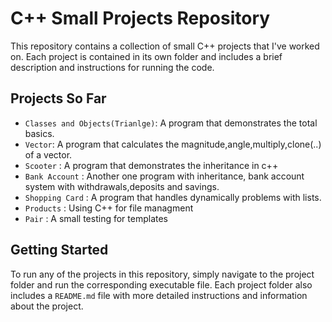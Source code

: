 # C++ Small Projects Repository

This repository contains a collection of small C++ projects that I've worked on. Each project is contained in its own folder and includes a brief description and instructions for running the code.

## Projects So Far

- `Classes and Objects(Trianlge)`: A program that demonstrates the total basics.
- `Vector`: A program that calculates the magnitude,angle,multiply,clone(..) of a vector.
- `Scooter` : A program that demonstrates the inheritance in c++
- `Bank Account` : Another one program with inheritance, bank account system with withdrawals,deposits and savings.
- `Shopping Card` : A program that handles dynamically problems with lists.
- `Products` : Using C++ for file managment
- `Pair` : A small testing for templates

## Getting Started

To run any of the projects in this repository, simply navigate to the project folder and run the corresponding executable file. Each project folder also includes a `README.md` file with more detailed instructions and information about the project.

